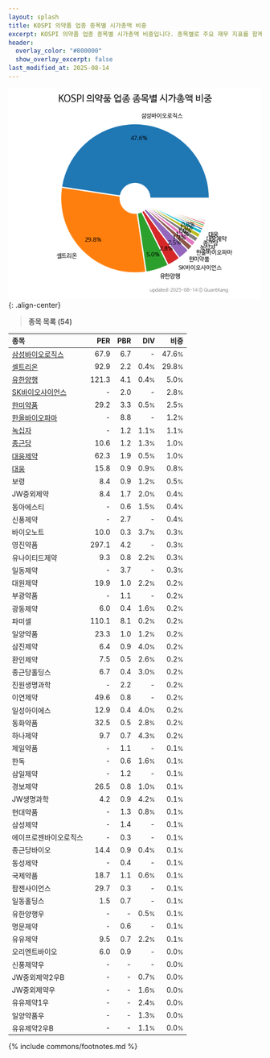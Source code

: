 ```yaml
---
layout: splash
title: KOSPI 의약품 업종 종목별 시가총액 비중
excerpt: KOSPI 의약품 업종 종목별 시가총액 비중입니다. 종목별로 주요 재무 지표를 함께 표시합니다.
header:
  overlay_color: "#800000"
  show_overlay_excerpt: false
last_modified_at: 2025-08-14
---
```



![KOSPI 의약품 업종 종목별 시가총액 비중](/stats/sector/images/kospi_업종_의약품_종목.png){: .align-center}


> **종목 목록 (54)**<a id="list"></a>

| **종목** | **PER** | **PBR** | **DIV** | **비중** |
| :------- | ------: | ------: | ------: | -------: |
| [삼성바이오로직스](/207940/) | 67.9 | 6.7 | - | 47.6<small>%</small> |
| [셀트리온](/068270/) | 92.9 | 2.2 | 0.4<small>%</small> | 29.8<small>%</small> |
| [유한양행](/000100/) | 121.3 | 4.1 | 0.4<small>%</small> | 5.0<small>%</small> |
| [SK바이오사이언스](/302440/) | - | 2.0 | - | 2.8<small>%</small> |
| [한미약품](/128940/) | 29.2 | 3.3 | 0.5<small>%</small> | 2.5<small>%</small> |
| [한올바이오파마](/009420/) | - | 8.8 | - | 1.2<small>%</small> |
| [녹십자](/006280/) | - | 1.2 | 1.1<small>%</small> | 1.1<small>%</small> |
| [종근당](/185750/) | 10.6 | 1.2 | 1.3<small>%</small> | 1.0<small>%</small> |
| [대웅제약](/069620/) | 62.3 | 1.9 | 0.5<small>%</small> | 1.0<small>%</small> |
| [대웅](/003090/) | 15.8 | 0.9 | 0.9<small>%</small> | 0.8<small>%</small> |
| 보령 | 8.4 | 0.9 | 1.2<small>%</small> | 0.5<small>%</small> |
| JW중외제약 | 8.4 | 1.7 | 2.0<small>%</small> | 0.4<small>%</small> |
| 동아에스티 | - | 0.6 | 1.5<small>%</small> | 0.4<small>%</small> |
| 신풍제약 | - | 2.7 | - | 0.4<small>%</small> |
| 바이오노트 | 10.0 | 0.3 | 3.7<small>%</small> | 0.3<small>%</small> |
| 영진약품 | 297.1 | 4.2 | - | 0.3<small>%</small> |
| 유나이티드제약 | 9.3 | 0.8 | 2.2<small>%</small> | 0.3<small>%</small> |
| 일동제약 | - | 3.7 | - | 0.3<small>%</small> |
| 대원제약 | 19.9 | 1.0 | 2.2<small>%</small> | 0.2<small>%</small> |
| 부광약품 | - | 1.1 | - | 0.2<small>%</small> |
| 광동제약 | 6.0 | 0.4 | 1.6<small>%</small> | 0.2<small>%</small> |
| 파미셀 | 110.1 | 8.1 | 0.2<small>%</small> | 0.2<small>%</small> |
| 일양약품 | 23.3 | 1.0 | 1.2<small>%</small> | 0.2<small>%</small> |
| 삼진제약 | 6.4 | 0.9 | 4.0<small>%</small> | 0.2<small>%</small> |
| 환인제약 | 7.5 | 0.5 | 2.6<small>%</small> | 0.2<small>%</small> |
| 종근당홀딩스 | 6.7 | 0.4 | 3.0<small>%</small> | 0.2<small>%</small> |
| 진원생명과학 | - | 2.2 | - | 0.2<small>%</small> |
| 이연제약 | 49.6 | 0.8 | - | 0.2<small>%</small> |
| 일성아이에스 | 12.9 | 0.4 | 4.0<small>%</small> | 0.2<small>%</small> |
| 동화약품 | 32.5 | 0.5 | 2.8<small>%</small> | 0.2<small>%</small> |
| 하나제약 | 9.7 | 0.7 | 4.3<small>%</small> | 0.2<small>%</small> |
| 제일약품 | - | 1.1 | - | 0.1<small>%</small> |
| 한독 | - | 0.6 | 1.6<small>%</small> | 0.1<small>%</small> |
| 삼일제약 | - | 1.2 | - | 0.1<small>%</small> |
| 경보제약 | 26.5 | 0.8 | 1.0<small>%</small> | 0.1<small>%</small> |
| JW생명과학 | 4.2 | 0.9 | 4.2<small>%</small> | 0.1<small>%</small> |
| 현대약품 | - | 1.3 | 0.8<small>%</small> | 0.1<small>%</small> |
| 삼성제약 | - | 1.4 | - | 0.1<small>%</small> |
| 에이프로젠바이오로직스 | - | 0.3 | - | 0.1<small>%</small> |
| 종근당바이오 | 14.4 | 0.9 | 0.4<small>%</small> | 0.1<small>%</small> |
| 동성제약 | - | 0.4 | - | 0.1<small>%</small> |
| 국제약품 | 18.7 | 1.1 | 0.6<small>%</small> | 0.1<small>%</small> |
| 팜젠사이언스 | 29.7 | 0.3 | - | 0.1<small>%</small> |
| 일동홀딩스 | 1.5 | 0.7 | - | 0.1<small>%</small> |
| 유한양행우 | - | - | 0.5<small>%</small> | 0.1<small>%</small> |
| 명문제약 | - | 0.6 | - | 0.1<small>%</small> |
| 유유제약 | 9.5 | 0.7 | 2.2<small>%</small> | 0.1<small>%</small> |
| 오리엔트바이오 | 6.0 | 0.9 | - | 0.0<small>%</small> |
| 신풍제약우 | - | - | - | 0.0<small>%</small> |
| JW중외제약2우B | - | - | 0.7<small>%</small> | 0.0<small>%</small> |
| JW중외제약우 | - | - | 1.6<small>%</small> | 0.0<small>%</small> |
| 유유제약1우 | - | - | 2.4<small>%</small> | 0.0<small>%</small> |
| 일양약품우 | - | - | 1.3<small>%</small> | 0.0<small>%</small> |
| 유유제약2우B | - | - | 1.1<small>%</small> | 0.0<small>%</small> |

{% include commons/footnotes.md %}